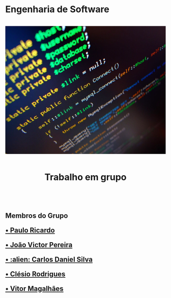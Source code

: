 # Engenharia de Software
<br>
<img align ="center" src="en.jpg">  
<br>
<br>

<h1>
 <p align ="center">Trabalho em grupo</p>
 <br>
 </h1>

 <h2>
 <p>Membros do Grupo</p>
 
 <p><a href="https://github.com/PauloRicard0">• Paulo Ricardo</a> </p>

 <p><a href="https://github.com/jvpererinha">• João Victor Pereira</a> </p>

 <p><a href="https://github.com/kodagmaster">• :alien: Carlos Daniel Silva</a> </p>
 
 <p><a href="https://github.com/clesiocrc">• Clésio Rodrigues</a></p>

 <p><a href="https://github.com/vitorfurt">• Vitor Magalhães</a></p>

</h2>
